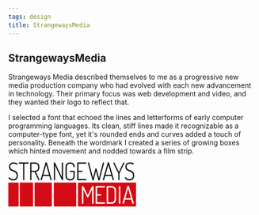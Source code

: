```yaml
---
tags: design
title: StrangewaysMedia
---
```


<article>
<h1>StrangewaysMedia</h1>
<section>
<p>Strangeways Media described themselves to me as a progressive new media production company who had evolved with each new advancement in technology. Their primary focus was web development and video, and they wanted their logo to reflect that.</p>
<p>I selected a font that echoed the lines and letterforms of early computer programming languages. Its clean, stiff lines made it recognizable as a computer-type font, yet it's rounded ends and curves added a touch of personality. Beneath the wordmark I created a series of growing boxes which hinted movement and nodded towards a film strip.</p>
</section>
<aside><a href="images/strangewaysMedia.png" class="luminous" title="53 Squares"><img src="images/strangewaysMedia-thumb.png" width="258" height="90"></a></aside>
</article>
<div class="clear"></div>
